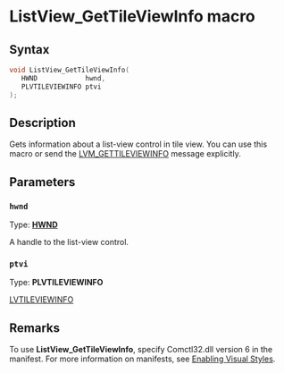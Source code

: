 # ListView_GetTileViewInfo macro

## Syntax

```cpp
void ListView_GetTileViewInfo(
   HWND            hwnd,
   PLVTILEVIEWINFO ptvi
);
```

## Description

Gets information about a list-view control in tile view. You can use this macro or send the [LVM_GETTILEVIEWINFO](https://learn.microsoft.com/windows/desktop/Controls/lvm-gettileviewinfo) message explicitly.

## Parameters

### `hwnd`

Type: **[HWND](https://learn.microsoft.com/windows/desktop/WinProg/windows-data-types)**

A handle to the list-view control.

### `ptvi`

Type: **PLVTILEVIEWINFO**

[LVTILEVIEWINFO](https://learn.microsoft.com/windows/desktop/api/commctrl/ns-commctrl-lvtileviewinfo)

## Remarks

To use **ListView_GetTileViewInfo**, specify Comctl32.dll version 6 in the manifest. For more information on manifests, see [Enabling Visual Styles](https://learn.microsoft.com/windows/desktop/Controls/cookbook-overview).